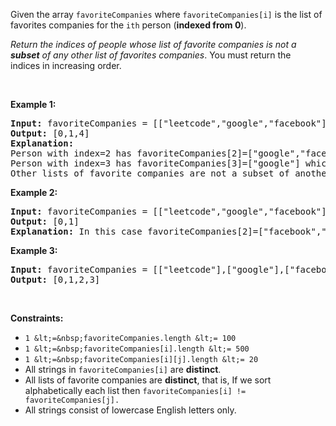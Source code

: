 Given the array `` favoriteCompanies `` where `` favoriteCompanies[i] `` is the list of favorites companies for the `` ith `` person (__indexed from 0__).

_Return the indices of people whose list of favorite companies is not a __subset__ of any other list of favorites companies_. You must return the indices&nbsp;in increasing order.

&nbsp;

__Example 1:__

<pre>
<strong>Input:</strong> favoriteCompanies = [["leetcode","google","facebook"],["google","microsoft"],["google","facebook"],["google"],["amazon"]]
<strong>Output:</strong> [0,1,4] 
<strong>Explanation:</strong> 
Person with index=2 has favoriteCompanies[2]=["google","facebook"] which is a subset of favoriteCompanies[0]=["leetcode","google","facebook"] corresponding to the person with index 0. 
Person with index=3 has favoriteCompanies[3]=["google"] which is a subset of favoriteCompanies[0]=["leetcode","google","facebook"] and favoriteCompanies[1]=["google","microsoft"]. 
Other lists of favorite companies are not a subset of another list, therefore, the answer is [0,1,4].
</pre>

__Example 2:__

<pre>
<strong>Input:</strong> favoriteCompanies = [["leetcode","google","facebook"],["leetcode","amazon"],["facebook","google"]]
<strong>Output:</strong> [0,1] 
<strong>Explanation:</strong> In this case favoriteCompanies[2]=["facebook","google"] is a subset of favoriteCompanies[0]=["leetcode","google","facebook"], therefore, the answer is [0,1].
</pre>

__Example 3:__

<pre>
<strong>Input:</strong> favoriteCompanies = [["leetcode"],["google"],["facebook"],["amazon"]]
<strong>Output:</strong> [0,1,2,3]
</pre>

&nbsp;

__Constraints:__

*   `` 1 &lt;=&nbsp;favoriteCompanies.length &lt;= 100 ``
*   `` 1 &lt;=&nbsp;favoriteCompanies[i].length &lt;= 500 ``
*   `` 1 &lt;=&nbsp;favoriteCompanies[i][j].length &lt;= 20 ``
*   All strings in `` favoriteCompanies[i] `` are __distinct__.
*   All lists of favorite companies are __distinct__, that is, If we sort alphabetically each list then `` favoriteCompanies[i] != favoriteCompanies[j]. ``
*   All strings consist of lowercase English letters only.